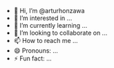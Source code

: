 - 👋 Hi, I’m @arturhonzawa
- 👀 I’m interested in ...
- 🌱 I’m currently learning ...
- 💞️ I’m looking to collaborate on ...
- 📫 How to reach me ...
- 😄 Pronouns: ...
- ⚡ Fun fact: ...

<!---
arturhonzawa/arturhonzawa is a ✨ special ✨ repository because its `README.md` (this file) appears on your GitHub profile.
You can click the Preview link to take a look at your changes.
--->
